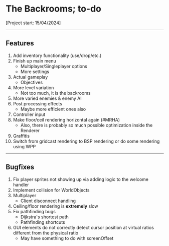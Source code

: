 # The Backrooms; to-do
[Project start: 15/04/2024]

---
## Features
1. Add inventory functionality (use/drop/etc.)
1. Finish up main menu
    - Multiplayer/Singleplayer options
    - More settings
1. Actual gameplay
    - Objectives
1. More level variation
    - Not too much, it is the backrooms
1. More varied enemies & enemy AI
1. Post processing effects
    - Maybe more efficient ones also
1. Controller input
1. Make floor/ceil rendering horizontal again (#MRHA)
    - Also, there is probably so much possible optimization inside the Renderer
1. Graffitis
1. Switch from gridcast rendering to BSP rendering or do some rendering using WPP

---
## Bugfixes
1. Fix player sprites not showing up via adding logic to the welcome handler
1. Implement collision for WorldObjects
1. Multiplayer
    - Client disconnect handling
1. Ceiling/floor rendering is **extremely** slow
1. Fix pathfinding bugs
    - Dijkstra's shortest path
    - Pathfinding shortcuts
1. GUI elements do not correctly detect cursor position at virtual ratios different from the physical ratio
    - May have something to do with screenOffset